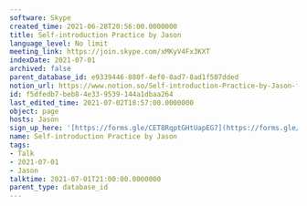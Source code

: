 ```yaml
---
software: Skype
created_time: 2021-06-28T20:56:00.0000000
title: Self-introduction Practice by Jason
language_level: No limit
meeting_link: https://join.skype.com/xMKyV4Fx3KXT
indexDate: 2021-07-01
archived: false
parent_database_id: e9339446-880f-4ef0-8ad7-8ad1f507dded
notion_url: https://www.notion.so/Self-introduction-Practice-by-Jason-f5dfedb7beb84e339539144a1dbaa264
id: f5dfedb7-beb8-4e33-9539-144a1dbaa264
last_edited_time: 2021-07-02T18:57:00.0000000
object: page
hosts: Jason
sign_up_here: '[https://forms.gle/CET8RqptGHtUapEG7](https://forms.gle/CET8RqptGHtUapEG7)'
name: Self-introduction Practice by Jason
tags:
- Talk
- 2021-07-01
- Jason
talktime: 2021-07-01T21:00:00.0000000
parent_type: database_id
---
```








